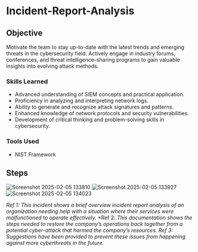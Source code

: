 # Incident-Report-Analysis

## Objective

Motivate the team to stay up-to-date with the latest trends and emerging threats in the cybersecurity field. Actively engage in industry forums, conferences, and threat intelligence-sharing programs to gain valuable insights into evolving attack methods.

### Skills Learned

- Advanced understanding of SIEM concepts and practical application.
- Proficiency in analyzing and interpreting network logs.
- Ability to generate and recognize attack signatures and patterns.
- Enhanced knowledge of network protocols and security vulnerabilities.
- Development of critical thinking and problem-solving skills in cybersecurity.

### Tools Used

- NIST Framework 

## Steps

![Screenshot 2025-02-05 133810](https://github.com/user-attachments/assets/1896672a-e397-4720-a5fc-7e5a06540bec)
![Screenshot 2025-02-05 133927](https://github.com/user-attachments/assets/4129e2f7-df6f-4ba2-a252-69e5615226e4)
![Screenshot 2025-02-05 134023](https://github.com/user-attachments/assets/ca3938cc-6b18-4647-bbf0-b5b29d8bec25)


*Ref 1: This incident shows a brief overview incident report analysis of an organization needing help with a situation where their services were malfunctioned to operate effectively.*
*Ref 2:.*This documentation shows the steps needed to restore the company’s operations back together from a potential cyber-attack that harmed the company’s resources.*
*Ref 3: Suggestions have been provided to prevent these issues from happening against more cyberthreats in the future.*


